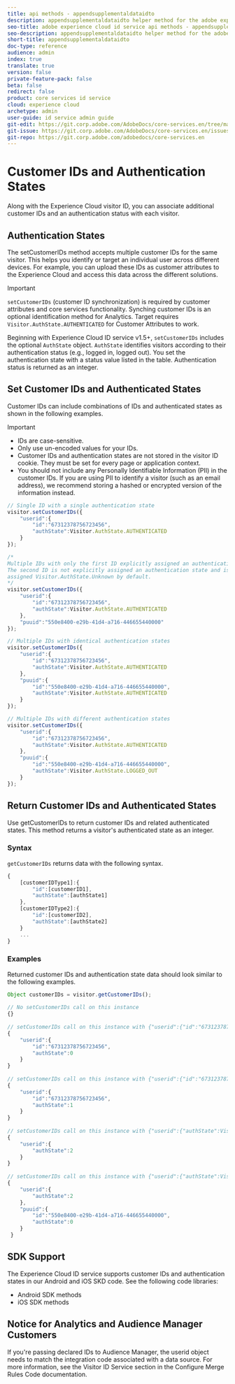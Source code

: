 ```yaml
---
title: api methods - appendsupplementaldataidto
description: appendsupplementaldataidto helper method for the adobe experience cloud id service api
seo-title: adobe experience cloud id service api methods - appendsupplementaldataidto
seo-description: appendsupplementaldataidto helper method for the adobe experience cloud id service api
short-title: appendsupplementaldataidto
doc-type: reference
audience: admin
index: true
translate: true
version: false
private-feature-pack: false
beta: false
redirect: false
product: core services id service
cloud: experience cloud
archetype: admin
user-guide: id service admin guide
git-edit: https://git.corp.adobe.com/AdobeDocs/core-services.en/tree/master/help/id-service/reference/reference-authenticated-state.md
git-issue: https://git.corp.adobe.com/AdobeDocs/core-services.en/issues/new
git-repo: https://git.corp.adobe.com/adobedocs/core-services.en
---
```

<!--Meta Data Values

**Required Meta for search optimization and page data**

title: free text string

description: free text string

seo-title: free text string

seo-description: free text string

**Optional Meta for extended capabilities**

audience:
all (default), admin, developer, end-user
 
index: true (default), false
 
translate:
true (default), false
 
doc-type:
reference (default), tutorials

version:
false (default), Classic, Standard, 6.5, 6.4, 6.3, 6.2
 
private-feature-pack:
false (default), true
 
beta:
false (default), true
 
redirect:
false (default), pathname
-->

# Customer IDs and Authentication States

Along with the Experience Cloud visitor ID, you can associate additional customer IDs and an authentication status with each visitor.

## Authentication States
The setCustomerIDs method accepts multiple customer IDs for the same visitor. This helps you identify or target an individual user across different devices. For example, you can upload these IDs as customer attributes to the Experience Cloud and access this data across the different solutions.

>[!IMPORTANT]
>
>`setCustomerIDs` (customer ID synchronization) is required by customer attributes and core services functionality. Synching customer IDs is an optional identification method for Analytics. Target requires `Visitor.AuthState.AUTHENTICATED` for Customer Attributes to work.

Beginning with Experience Cloud ID service v1.5+, `setCustomerIDs` includes the optional `AuthState` object. `AuthState` identifies visitors according to their authentication status (e.g., logged in, logged out). You set the authentication state with a status value listed in the table. Authentication status is returned as an integer.

## Set Customer IDs and Authenticated States
Customer IDs can include combinations of IDs and authenticated states as shown in the following examples.

>[!IMPORTANT]
>
>+ IDs are case-sensitive.
>+ Only use un-encoded values for your IDs.
>+ Customer IDs and authentication states are not stored in the visitor ID cookie. They must be set for every page or application context.
>+ You should not include any Personally Identifiable Information (PII) in the customer IDs. If you are using PII to identify a visitor (such as an email address), we recommend storing a hashed or encrypted version of the information instead.

```javascript
// Single ID with a single authentication state
visitor.setCustomerIDs({
    "userid":{
        "id":"67312378756723456",
        "authState":Visitor.AuthState.AUTHENTICATED
    }
});

/* 
Multiple IDs with only the first ID explicitly assigned an authentication state.
The second ID is not explicitly assigned an authentication state and is implicitly
assigned Visitor.AuthState.Unknown by default.
*/
visitor.setCustomerIDs({
    "userid":{
        "id":"67312378756723456",
        "authState":Visitor.AuthState.AUTHENTICATED
    },
    "puuid":"550e8400-e29b-41d4-a716-446655440000"
});

// Multiple IDs with identical authentication states
visitor.setCustomerIDs({
    "userid":{
        "id":"67312378756723456",
        "authState":Visitor.AuthState.AUTHENTICATED
    },
    "puuid":{
        "id":"550e8400-e29b-41d4-a716-446655440000",
        "authState":Visitor.AuthState.AUTHENTICATED
    }
});

// Multiple IDs with different authentication states
visitor.setCustomerIDs({
    "userid":{
        "id":"67312378756723456",
        "authState":Visitor.AuthState.AUTHENTICATED
    },
    "puuid":{
        "id":"550e8400-e29b-41d4-a716-446655440000",
        "authState":Visitor.AuthState.LOGGED_OUT
    }
});
```

## Return Customer IDs and Authenticated States

Use getCustomerIDs to return customer IDs and related authenticated states. This method returns a visitor's authenticated state as an integer.

### Syntax

`getCustomerIDs` returns data with the following syntax.

```javascript
{
    [customerIDType1]:{
        "id":[customerID1],
        "authState":[authState1]
    },
    [customerIDType2]:{
        "id":[customerID2],
        "authState":[authState2]
    }
    ...
}
```

### Examples

Returned customer IDs and authentication state data should look similar to the following examples.

```javascript
Object customerIDs = visitor.getCustomerIDs();
 
// No setCustomerIDs call on this instance
{}
 
// setCustomerIDs call on this instance with {"userid":{"id":"67312378756723456"}}
{
    "userid":{
        "id":"67312378756723456",
        "authState":0
    }
}
 
// setCustomerIDs call on this instance with {"userid":{"id":"67312378756723456","authState":Visitor.AuthState.AUTHENTICATED}}
{
    "userid":{
        "id":"67312378756723456",
        "authState":1
    }
}
 
// setCustomerIDs call on this instance with {"userid":{"authState":Visitor.AuthState.LOGGED_OUT}}
{
    "userid":{
        "authState":2
    }
}
 
// setCustomerIDs call on this instance with {"userid":{"authState":Visitor.AuthState.LOGGED_OUT},"puuid":{"id":"550e8400-e29b-41d4-a716-446655440000"}}
{
    "userid":{
        "authState":2
    },
    "puuid":{
        "id":"550e8400-e29b-41d4-a716-446655440000",
        "authState":0
    }
 }
```

## SDK Support
The Experience Cloud ID service supports customer IDs and authentication states in our Android and iOS SKD code. See the following code libraries:

+ Android SDK methods
+ iOS SDK methods

## Notice for Analytics and Audience Manager Customers
If you're passing declared IDs to Audience Manager, the userid object needs to match the integration code associated with a data source. For more information, see the Visitor ID Service section in the Configure Merge Rules Code documentation.